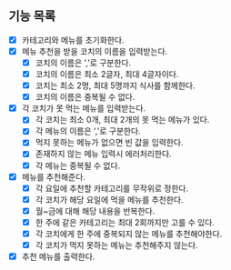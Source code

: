 ## 기능 목록

- [x] 카테고리와 메뉴를 초기화한다.
- [x] 메뉴 추천을 받을 코치의 이름을 입력받는다.
  - [x] 코치의 이름은 ','로 구분한다.
  - [x] 코치의 이름은 최소 2글자, 최대 4글자이다.
  - [x] 코치는 최소 2명, 최대 5명까지 식사를 함께한다.
  - [x] 코치의 이름은 중복될 수 없다.
- [x] 각 코치가 못 먹는 메뉴를 입력받는다.
  - [x] 각 코치는 최소 0개, 최대 2개의 못 먹는 메뉴가 있다.
  - [x] 각 메뉴의 이름은 ','로 구분한다.
  - [x] 먹지 못하는 메뉴가 없으면 빈 값을 입력한다.
  - [x] 존재하지 않는 메뉴 입력시 에러처리한다.
  - [x] 각 메뉴는 중복될 수 없다.
- [x] 메뉴를 추천해준다.
  - [x] 각 요일에 추천할 카테고리를 무작위로 정한다.
  - [x] 각 코치가 해당 요일에 먹을 메뉴를 추천한다.
  - [x] 월~금에 대해 해당 내용을 반복한다.
  - [x] 한 주에 같은 카테고리는 최대 2회까지만 고를 수 있다.
  - [x] 각 코치에게 한 주에 중복되지 않는 메뉴를 추천해야한다.
  - [x] 각 코치가 먹지 못하는 메뉴는 추천해주지 않는다.
- [x] 추천 메뉴를 출력한다.
